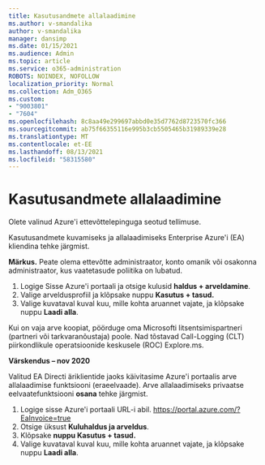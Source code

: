 ```yaml
---
title: Kasutusandmete allalaadimine
ms.author: v-smandalika
author: v-smandalika
manager: dansimp
ms.date: 01/15/2021
ms.audience: Admin
ms.topic: article
ms.service: o365-administration
ROBOTS: NOINDEX, NOFOLLOW
localization_priority: Normal
ms.collection: Adm_O365
ms.custom:
- "9003801"
- "7604"
ms.openlocfilehash: 8c8aa49e299697abbd0e35d7762d8723570fc366
ms.sourcegitcommit: ab75f66355116e995b3cb5505465b31989339e28
ms.translationtype: MT
ms.contentlocale: et-EE
ms.lasthandoff: 08/13/2021
ms.locfileid: "58315580"
---
```

# <a name="download-usage-data"></a>Kasutusandmete allalaadimine

Olete valinud Azure'i ettevõttelepinguga seotud tellimuse.

Kasutusandmete kuvamiseks ja allalaadimiseks Enterprise Azure'i (EA) kliendina tehke järgmist.

**Märkus.** Peate olema ettevõtte administraator, konto omanik või osakonna administraator, kus vaatetasude poliitika on lubatud. 

1. Logige Sisse Azure'i portaali ja otsige kulusid **haldus + arveldamine**.
2. Valige arveldusprofiil ja klõpsake nuppu **Kasutus + tasud.**
3. Valige kuvataval kuval kuu, mille kohta aruannet vajate, ja klõpsake nuppu **Laadi alla**.

Kui on vaja arve koopiat, pöörduge oma Microsofti litsentsimispartneri (partneri või tarkvaranõustaja) poole. Nad tõstavad Call-Logging (CLT) piirkondlikule operatsioonide keskusele (ROC) Explore.ms.

**Värskendus – nov 2020**

Valitud EA Directi äriklientide jaoks käivitasime Azure'i portaalis arve allalaadimise funktsiooni (eraeelvaade).  Arve allalaadimiseks privaatse eelvaatefunktsiooni **osana** tehke järgmist.

1. Logige sisse Azure'i portaali URL-i abil. https://portal.azure.com/?EaInvoice=true 
2. Otsige üksust **Kuluhaldus ja arveldus**. 
3. Klõpsake **nuppu Kasutus + tasud.** 
4. Valige kuvataval kuval kuu, mille kohta aruannet vajate, ja klõpsake nuppu **Laadi alla**.